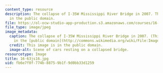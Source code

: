 ```yaml
---
content_type: resource
description: The collapse of I-35W Mississippi River Bridge in 2007. This image is
  in the public domain.
file: https://ol-ocw-studio-app-production.s3.amazonaws.com/courses/16-63j-system-safety-spring-2016/fb6e7f0f774b88759b1f9d0bb33d1259_16-63js16.jpg
file_type: image/jpeg
image_metadata:
  caption: The collapse of I-35W Mississippi River Bridge in 2007. (This image is
    in the [public domain](http://commons.wikimedia.org/wiki/File:Image-I35W_Collapse_-_Day_4_-_Operations_%26_Scene_(95)_edit.jpg)).
  credit: This image is in the public domain.
  image-alt: Scene of cars resting on a collapsed bridge.
resourcetype: Image
title: 16-63js16.jpg
uid: fb6e7f0f-774b-8875-9b1f-9d0bb33d1259
---
```

